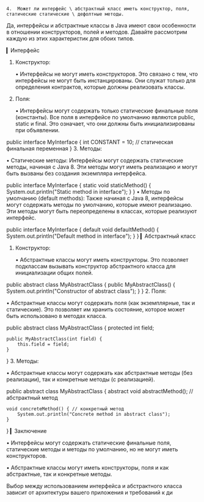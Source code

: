     4.	Может ли интерфейс \ абстрактный класс иметь конструктор, поля, статические статические \ дефолтные методы.

Да, интерфейсы и абстрактные классы в Java имеют свои особенности в отношении конструкторов, полей и методов. Давайте рассмотрим каждую из этих характеристик для обоих типов.

▎Интерфейс

1. Конструктор:

   • Интерфейсы не могут иметь конструкторов. Это связано с тем, что интерфейсы не могут быть инстанцированы. Они служат только для определения контрактов, которые должны реализовать классы.

2. Поля:

   • Интерфейсы могут содержать только статические финальные поля (константы). Все поля в интерфейсе по умолчанию являются public, static и final. Это означает, что они должны быть инициализированы при объявлении.

public interface MyInterface {
int CONSTANT = 10; // статическая финальная переменная
}
3. Методы:

   • Статические методы: Интерфейсы могут содержать статические методы, начиная с Java 8. Эти методы могут иметь реализацию и могут быть вызваны без создания экземпляра интерфейса.


public interface MyInterface {
static void staticMethod() {
System.out.println("Static method in interface");
}
}
• Методы по умолчанию (default methods): Также начиная с Java 8, интерфейсы могут содержать методы по умолчанию, которые имеют реализацию. Эти методы могут быть переопределены в классах, которые реализуют интерфейс.


public interface MyInterface {
default void defaultMethod() {
System.out.println("Default method in interface");
}
}
▎Абстрактный класс

1. Конструктор:

   • Абстрактные классы могут иметь конструкторы. Это позволяет подклассам вызывать конструктор абстрактного класса для инициализации общих полей.

public abstract class MyAbstractClass {
public MyAbstractClass() {
System.out.println("Constructor of abstract class");
}
}
2. Поля:

   • Абстрактные классы могут содержать поля (как экземплярные, так и статические). Это позволяет им хранить состояние, которое может быть использовано в методах класса.

public abstract class MyAbstractClass {
protected int field;

    public MyAbstractClass(int field) {
        this.field = field;
    }
}
3. Методы:

   • Абстрактные классы могут содержать как абстрактные методы (без реализации), так и конкретные методы (с реализацией).

public abstract class MyAbstractClass {
abstract void abstractMethod(); // абстрактный метод

    void concreteMethod() { // конкретный метод
        System.out.println("Concrete method in abstract class");
    }
}
▎Заключение

• Интерфейсы могут содержать статические финальные поля, статические методы и методы по умолчанию, но не могут иметь конструкторов.

• Абстрактные классы могут иметь конструкторы, поля и как абстрактные, так и конкретные методы.

Выбор между использованием интерфейса и абстрактного класса зависит от архитектуры вашего приложения и требований к ди